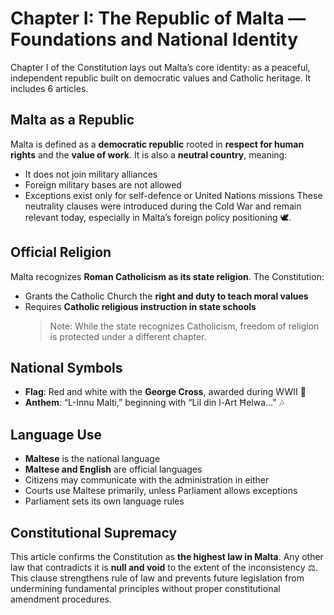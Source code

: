 # Chapter I: The Republic of Malta — Foundations and National Identity

Chapter I of the Constitution lays out Malta’s core identity: as a peaceful, independent republic built on democratic values and Catholic heritage. It includes 6 articles.

## Malta as a Republic

Malta is defined as a **democratic republic** rooted in **respect for human rights** and the **value of work**.
It is also a **neutral country**, meaning:

- It does not join military alliances
- Foreign military bases are not allowed
- Exceptions exist only for self-defence or United Nations missions
  These neutrality clauses were introduced during the Cold War and remain relevant today, especially in Malta’s foreign policy positioning 🕊️.

## Official Religion

Malta recognizes **Roman Catholicism as its state religion**. The Constitution:

- Grants the Catholic Church the **right and duty to teach moral values**
- Requires **Catholic religious instruction in state schools**
  > Note: While the state recognizes Catholicism, freedom of religion is protected under a different chapter.

## National Symbols

- **Flag**: Red and white with the **George Cross**, awarded during WWII 🚩
- **Anthem**: “L-Innu Malti,” beginning with “Lil din l-Art Ħelwa…” 🎶

## Language Use

- **Maltese** is the national language
- **Maltese and English** are official languages
- Citizens may communicate with the administration in either
- Courts use Maltese primarily, unless Parliament allows exceptions
- Parliament sets its own language rules

## Constitutional Supremacy

This article confirms the Constitution as **the highest law in Malta**. Any other law that contradicts it is **null and void** to the extent of the inconsistency ⚖️.
This clause strengthens rule of law and prevents future legislation from undermining fundamental principles without proper constitutional amendment procedures.

